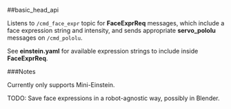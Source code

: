 ##basic_head_api

Listens to `/cmd_face_expr` topic for **FaceExprReq** messages, which include a face expression string and intensity, and sends appropriate **servo_pololu** messages on `/cmd_pololu`.

See **einstein.yaml** for available expression strings to include inside **FaceExprReq**.

###Notes

Currently only supports Mini-Einstein.

TODO: Save face expressions in a robot-agnostic way, possibly in Blender.
